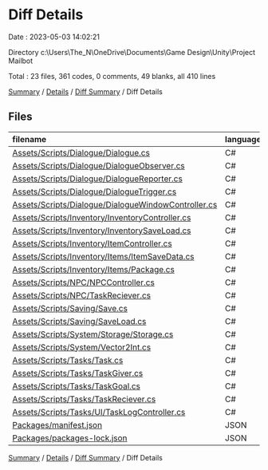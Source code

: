 # Diff Details

Date : 2023-05-03 14:02:21

Directory c:\\Users\\The_N\\OneDrive\\Documents\\Game Design\\Unity\\Project Mailbot

Total : 23 files,  361 codes, 0 comments, 49 blanks, all 410 lines

[Summary](results.md) / [Details](details.md) / [Diff Summary](diff.md) / Diff Details

## Files
| filename | language | code | comment | blank | total |
| :--- | :--- | ---: | ---: | ---: | ---: |
| [Assets/Scripts/Dialogue/Dialogue.cs](/Assets/Scripts/Dialogue/Dialogue.cs) | C# | 1 | 0 | -1 | 0 |
| [Assets/Scripts/Dialogue/DialogueObserver.cs](/Assets/Scripts/Dialogue/DialogueObserver.cs) | C# | 32 | 0 | 9 | 41 |
| [Assets/Scripts/Dialogue/DialogueReporter.cs](/Assets/Scripts/Dialogue/DialogueReporter.cs) | C# | 52 | 0 | 8 | 60 |
| [Assets/Scripts/Dialogue/DialogueTrigger.cs](/Assets/Scripts/Dialogue/DialogueTrigger.cs) | C# | 12 | 0 | 0 | 12 |
| [Assets/Scripts/Dialogue/DialogueWindowController.cs](/Assets/Scripts/Dialogue/DialogueWindowController.cs) | C# | 22 | 0 | 0 | 22 |
| [Assets/Scripts/Inventory/InventoryController.cs](/Assets/Scripts/Inventory/InventoryController.cs) | C# | 38 | 0 | 2 | 40 |
| [Assets/Scripts/Inventory/InventorySaveLoad.cs](/Assets/Scripts/Inventory/InventorySaveLoad.cs) | C# | 17 | 0 | 2 | 19 |
| [Assets/Scripts/Inventory/ItemController.cs](/Assets/Scripts/Inventory/ItemController.cs) | C# | 13 | 0 | 7 | 20 |
| [Assets/Scripts/Inventory/Items/ItemSaveData.cs](/Assets/Scripts/Inventory/Items/ItemSaveData.cs) | C# | 6 | 0 | 1 | 7 |
| [Assets/Scripts/Inventory/Items/Package.cs](/Assets/Scripts/Inventory/Items/Package.cs) | C# | 1 | 0 | 2 | 3 |
| [Assets/Scripts/NPC/NPCController.cs](/Assets/Scripts/NPC/NPCController.cs) | C# | 36 | 0 | 5 | 41 |
| [Assets/Scripts/NPC/TaskReciever.cs](/Assets/Scripts/NPC/TaskReciever.cs) | C# | -31 | 0 | -8 | -39 |
| [Assets/Scripts/Saving/Save.cs](/Assets/Scripts/Saving/Save.cs) | C# | -6 | 0 | -3 | -9 |
| [Assets/Scripts/Saving/SaveLoad.cs](/Assets/Scripts/Saving/SaveLoad.cs) | C# | 25 | 0 | 3 | 28 |
| [Assets/Scripts/System/Storage/Storage.cs](/Assets/Scripts/System/Storage/Storage.cs) | C# | 33 | 0 | 0 | 33 |
| [Assets/Scripts/System/Vector2Int.cs](/Assets/Scripts/System/Vector2Int.cs) | C# | 25 | 0 | 5 | 30 |
| [Assets/Scripts/Tasks/Task.cs](/Assets/Scripts/Tasks/Task.cs) | C# | 35 | 0 | 3 | 38 |
| [Assets/Scripts/Tasks/TaskGiver.cs](/Assets/Scripts/Tasks/TaskGiver.cs) | C# | 8 | 0 | 2 | 10 |
| [Assets/Scripts/Tasks/TaskGoal.cs](/Assets/Scripts/Tasks/TaskGoal.cs) | C# | -12 | 0 | 4 | -8 |
| [Assets/Scripts/Tasks/TaskReciever.cs](/Assets/Scripts/Tasks/TaskReciever.cs) | C# | 42 | 0 | 6 | 48 |
| [Assets/Scripts/Tasks/UI/TaskLogController.cs](/Assets/Scripts/Tasks/UI/TaskLogController.cs) | C# | 4 | 0 | 2 | 6 |
| [Packages/manifest.json](/Packages/manifest.json) | JSON | 1 | 0 | 0 | 1 |
| [Packages/packages-lock.json](/Packages/packages-lock.json) | JSON | 7 | 0 | 0 | 7 |

[Summary](results.md) / [Details](details.md) / [Diff Summary](diff.md) / Diff Details